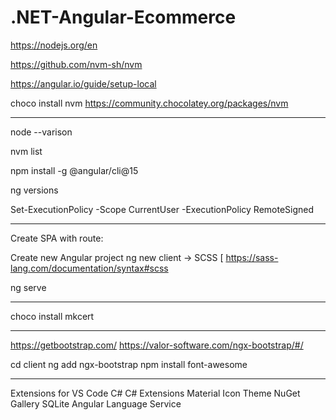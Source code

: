 # .NET-Angular-Ecommerce


https://nodejs.org/en

https://github.com/nvm-sh/nvm

https://angular.io/guide/setup-local

choco install nvm
https://community.chocolatey.org/packages/nvm

---

node --varison

nvm list

npm install -g @angular/cli@15

ng versions

Set-ExecutionPolicy -Scope CurrentUser -ExecutionPolicy RemoteSigned

---

Create SPA with route:

Create new Angular project
ng new client
-> SCSS   [ https://sass-lang.com/documentation/syntax#scss

ng serve

---

choco install mkcert

---

https://getbootstrap.com/
https://valor-software.com/ngx-bootstrap/#/

cd client
ng add ngx-bootstrap
npm install font-awesome

---

Extensions for VS Code
C#
C# Extensions
Material Icon Theme
NuGet Gallery
SQLite
Angular Language Service